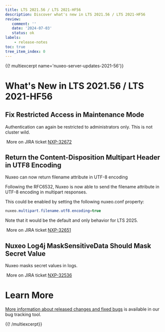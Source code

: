 ```yaml
---
title: LTS 2021.56 / LTS 2021-HF56
description: Discover what's new in LTS 2021.56 / LTS 2021-HF56
review:
   comment: ''
   date: '2024-07-03'
   status: ok
labels:
    - release-notes
toc: true
tree_item_index: 0
---
```


{{! multiexcerpt name='nuxeo-server-updates-2021-56'}}
# What's New in LTS 2021.56 / LTS 2021-HF56

## Fix Restricted Access in Maintenance Mode


Authentication can again be restricted to administrators only. This is not cluster wild.

<i class="fa fa-long-arrow-right" aria-hidden="true"></i>&nbsp;More on JIRA ticket [NXP-32672](https://jira.nuxeo.com/browse/NXP-32672)

## Return the Content-Disposition Multipart Header in UTF8 Encoding


Nuxeo can now return filename attribute in UTF-8 encoding

Following the RFC6532, Nuxeo is now able to send the filename attribute in UTF-8 encoding in multipart responses.

This could be enabled by setting the following nuxeo.conf property:
```Java
nuxeo.multipart.filename.utf8.encoding=true
```

Note that it would be the default and only behavior for LTS 2025.

<i class="fa fa-long-arrow-right" aria-hidden="true"></i>&nbsp;More on JIRA ticket [NXP-32651](https://jira.nuxeo.com/browse/NXP-32651)

## Nuxeo Log4j MaskSensitiveData Should Mask Secret Value


Nuxeo masks secret values in logs.

<i class="fa fa-long-arrow-right" aria-hidden="true"></i>&nbsp;More on JIRA ticket [NXP-32536](https://jira.nuxeo.com/browse/NXP-32536)


# Learn More

[More information about released changes and fixed bugs](https://jira.nuxeo.com/secure/ReleaseNote.jspa?projectId=10011&version=22921) is available in our bug tracking tool.

{{! /multiexcerpt}}

